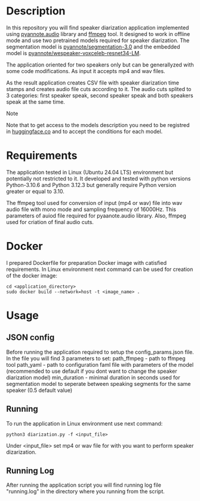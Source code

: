 # Description

In this repository you will find speaker diarization application implemented using [pyannote.audio](https://huggingface.co/pyannote) library and [ffmpeg](https://ffmpeg.org/) tool. It designed to work in offline mode and use two pretrained models required for speaker diarization. The segmentation model is [pyannote/segmentation-3.0](https://huggingface.co/pyannote/segmentation-3.0) and the embedded model is [pyannote/wespeaker-voxceleb-resnet34-LM](https://huggingface.co/pyannote/wespeaker-voxceleb-resnet34-LM).

The application oriented for two speakers only but can be generallyzed with some code modifications. As input it accepts mp4 and wav files.

As the result application creates CSV file with speaker diarization time stamps and creates audio file cuts according to it. The audio cuts splited to 3 categories: first speaker speak, second speaker speak and both speakers speak at the same time. 

> [!NOTE]
> Note that to get access to the models description you need to be registred in [huggingface.co](https://huggingface.co) and to accept the conditions for each model.

# Requirements

The application tested in Linux (Ubuntu 24.04 LTS) environment but potentially not restricted to it. It developed and tested with python versions Python-3.10.6 and Python 3.12.3 but generally require Python version greater or equal to 3.10.

The ffmpeg tool used for conversion of input (mp4 or wav) file into wav audio file with mono mode and sampling frequency of 16000Hz. This parameters of auiod file required for pyaanote.audio library. Also, ffmpeg used for criation of final audio cuts.

# Docker

I prepared Dockerfile for preparation Docker image with catisfied requirements. In Linux environment next command can be used for creation of the docker image:
```console
cd <application_directory>
sudo docker build --network=host -t <image_name> .
```

# Usage

## JSON config

Before running the application required to setup the config_params.json file. In the file you will find 3 parameters to set:
path_ffmpeg - path to ffmpeg tool
path_yaml - path to configuration faml file with parameters of the model (recommended to use default if you dont want to change the speaker diarization model)
min_duration - minimal duration in seconds used for segmentation model to seperate between speaking segments for the same speaker (0.5 default value)

## Running

To run the application in Linux environment use next command:
```console
python3 diarization.py -f <input_file>
```
Under <input_file> set mp4 or wav file for with you want to perform speaker dizarization.

## Running Log

 After running the application script you will find running log file "running.log" in the directory where you running from the script.
